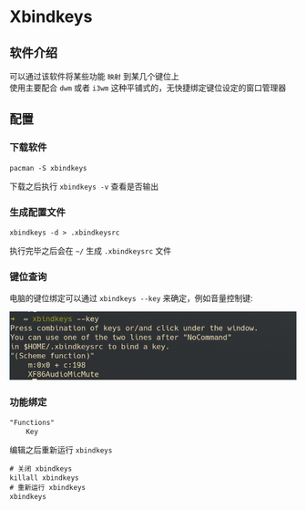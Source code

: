 # Xbindkeys

## 软件介绍

可以通过该软件将某些功能 `映射` 到某几个键位上\
使用主要配合 `dwm` 或者 `i3wm` 这种平铺式的，无快捷绑定键位设定的窗口管理器

## 配置

### 下载软件

```shell
pacman -S xbindkeys
```

下载之后执行 `xbindkeys -v` 查看是否输出

### 生成配置文件

```shell
xbindkeys -d > .xbindkeysrc
```

执行完毕之后会在 `~/` 生成 `.xbindkeysrc` 文件

### 键位查询

电脑的键位绑定可以通过 `xbindkeys --key` 来确定，例如音量控制键:

![Bindkey](./imgs/keybinding.png)

### 功能绑定

```xbindkeysrc
"Functions"
	Key
```

编辑之后重新运行 `xbindkeys`

```shell
# 关闭 xbindkeys
killall xbindkeys
# 重新运行 xbindkeys
xbindkeys
```
